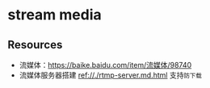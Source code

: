 # stream media

## Resources

* 流媒体：<https://baike.baidu.com/item/流媒体/98740>
* 流媒体服务器搭建 <ref://./rtmp-server.md.html> 支持`防下载`


